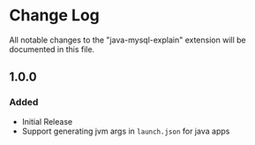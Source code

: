 # Change Log

All notable changes to the "java-mysql-explain" extension will be documented in this file.

## 1.0.0

### Added

- Initial Release
- Support generating jvm args in `launch.json` for java apps
